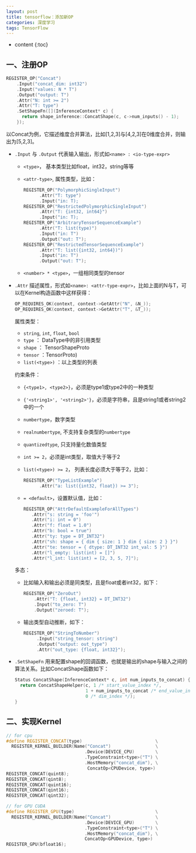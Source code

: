 ```yaml
---
layout: post
title: tensorflow：添加新OP
categories: 深度学习
tags: TensorFlow
---
```


* content
{:toc}

## 一、注册OP

```c++
REGISTER_OP("Concat")
    .Input("concat_dim: int32")
    .Input("values: N * T")
    .Output("output: T")
    .Attr("N: int >= 2")
    .Attr("T: type")
    .SetShapeFn([](InferenceContext* c) {
      return shape_inference::ConcatShape(c, c->num_inputs() - 1);
    });
```

以Concat为例，它描述维度合并算法，比如[1,2,3]与[4,2,3]在0维度合并，则输出为[5,2,3]。

* `.Input` 与 `.Output` 代表输入输出，形式如`<name> : <io-type-expr>`

  * `<type>`， 基本类型比如float，int32，string等等

  * `<attr-type>`, 属性类型，比如：

    ```c++
    REGISTER_OP("PolymorphicSingleInput")
          .Attr("T: type")
          .Input("in: T);
    REGISTER_OP("RestrictedPolymorphicSingleInput")
          .Attr("T: {int32, int64}")
          .Input("in: T);
    REGISTER_OP("ArbitraryTensorSequenceExample")
          .Attr("T: list(type)")
          .Input("in: T")
          .Output("out: T");
    REGISTER_OP("RestrictedTensorSequenceExample")
          .Attr("T: list({int32, int64})")
          .Input("in: T")
          .Output("out: T");
    ```

  * `<number> * <type>`，一组相同类型的tensor

* `.Attr` 描述属性，形式如`<name>: <attr-type-expr>`，比如上面的N与T，可以在Kernel构造函数中这样获得：

  ```c++
  OP_REQUIRES_OK(context, context->GetAttr("N", &N_));
  OP_REQUIRES_OK(context, context->GetAttr("T", &T_));
  ```

  属性类型：

  * `string`,  `int`,  `float`,  `bool`
  * `type`  ： DataType中的非引用类型
  * `shape`  ： TensorShapeProto
  * `tensor` ：TensorProto)
  * `list(<type>)` ：以上类型的列表

  约束条件：

  * `{<type1>, <type2>}`，必须是type1或type2中的一种类型

  * `{'<string1>', '<string2>'}`，必须是字符串，且是string1或者string2中的一个

  * `numbertype`，数字类型

  * `realnumbertype`, 不支持复杂类型的`numbertype`

  * `quantizedtype`, 只支持量化数值类型

  * `int >= 2`，必须是int类型，取值大于等于2

  * `list(<type>) >= 2`， 列表长度必须大于等于2，比如：

    ```c++
    REGISTER_OP("TypeListExample")
          .Attr("a: list({int32, float}) >= 3");
    ```

  * `= <default>`，设置默认值，比如：

    ```c++
    REGISTER_OP("AttrDefaultExampleForAllTypes")
       .Attr("s: string = 'foo'")
       .Attr("i: int = 0")
       .Attr("f: float = 1.0")
       .Attr("b: bool = true")
       .Attr("ty: type = DT_INT32")
       .Attr("sh: shape = { dim { size: 1 } dim { size: 2 } }")
       .Attr("te: tensor = { dtype: DT_INT32 int_val: 5 }")
       .Attr("l_empty: list(int) = []")
       .Attr("l_int: list(int) = [2, 3, 5, 7]");
    ```

  多态：

  * 比如输入和输出必须是同类型，且是float或者int32，如下：

    ```c++
    REGISTER_OP("ZeroOut")
        .Attr("T: {float, int32} = DT_INT32")
        .Input("to_zero: T")
        .Output("zeroed: T");
    ```

  * 输出类型自动推断，如下：

    ```c++
    REGISTER_OP("StringToNumber")
         .Input("string_tensor: string")
         .Output("output: out_type")
         .Attr("out_type: {float, int32}");
    ```

    

* `.SetShapeFn` 用来配置shape的回调函数，也就是输出的shape与输入之间的算法关系。比如ConcatShape函数如下：

  ```c++
  Status ConcatShape(InferenceContext* c, int num_inputs_to_concat) {
    return ConcatShapeHelper(c, 1 /* start_value_index */,
                             1 + num_inputs_to_concat /* end_value_index */,
                             0 /* dim_index */);
  }
  ```

  

## 二、实现Kernel

```c++
// for cpu
#define REGISTER_CONCAT(type)                            \
  REGISTER_KERNEL_BUILDER(Name("Concat")                 \
                              .Device(DEVICE_CPU)        \
                              .TypeConstraint<type>("T") \
                              .HostMemory("concat_dim"), \
                               ConcatOp<CPUDevice, type>)
REGISTER_CONCAT(quint8);
REGISTER_CONCAT(qint8);
REGISTER_CONCAT(quint16);
REGISTER_CONCAT(qint16);
REGISTER_CONCAT(qint32);

// for GPU CUDA
#define REGISTER_GPU(type)                               \
  REGISTER_KERNEL_BUILDER(Name("Concat")                 \
                              .Device(DEVICE_GPU)        \
                              .TypeConstraint<type>("T") \
                              .HostMemory("concat_dim"), \
                              ConcatOp<GPUDevice, type>)
REGISTER_GPU(bfloat16);
```

